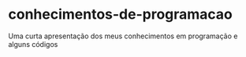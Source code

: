 # conhecimentos-de-programacao
Uma curta apresentação dos meus conhecimentos em programação e alguns códigos
